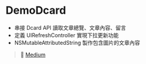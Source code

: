 # DemoDcard
- 串接 Dcard API 讀取文章總覽、文章內容、留言
- 定義 UIRefreshController 實現下拉更新功能
- NSMutableAttributedString 製作包含圖片的文章內容

> 🔗 [Medium](https://medium.com/彼得潘的-swift-ios-app-開發教室/模仿-dcard-app-串接-dcard-api-part2-內文與留言-b61fab010aed)
